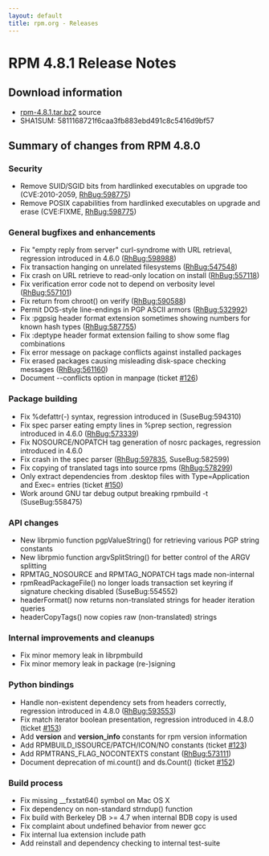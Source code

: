 ```yaml
---
layout: default
title: rpm.org - Releases
---
```


# RPM 4.8.1 Release Notes



## Download information
 * [rpm-4.8.1.tar.bz2](http://ftp.rpm.org/releases/rpm-4.8.x/rpm-4.8.1.tar.bz2) source
 * SHA1SUM: 5811168721f6caa3fb883ebd491c8c5416d9bf57

## Summary of changes from RPM 4.8.0

### Security
 * Remove SUID/SGID bits from hardlinked executables on upgrade too (CVE:2010-2059, [RhBug:598775](https://bugzilla.redhat.com/show_bug.cgi?id=598775))
 * Remove POSIX capabilities from hardlinked executables on upgrade and erase (CVE:FIXME, [RhBug:598775](https://bugzilla.redhat.com/show_bug.cgi?id=598775))

### General bugfixes and enhancements
 * Fix "empty reply from server" curl-syndrome with URL retrieval, regression introduced in 4.6.0 ([RhBug:598988](https://bugzilla.redhat.com/show_bug.cgi?id=598988))
 * Fix transaction hanging on unrelated filesystems ([RhBug:547548](https://bugzilla.redhat.com/show_bug.cgi?id=547548))
 * Fix crash on URL retrieve to read-only location on install ([RhBug:557118](https://bugzilla.redhat.com/show_bug.cgi?id=557118))
 * Fix verification error code not to depend on verbosity level ([RhBug:557101](https://bugzilla.redhat.com/show_bug.cgi?id=557101))
 * Fix return from chroot() on verify ([RhBug:590588](https://bugzilla.redhat.com/show_bug.cgi?id=590588))
 * Permit DOS-style line-endings in PGP ASCII armors ([RhBug:532992](https://bugzilla.redhat.com/show_bug.cgi?id=532992))
 * Fix :pgpsig header format extension sometimes showing numbers for known hash types ([RhBug:587755](https://bugzilla.redhat.com/show_bug.cgi?id=587755))
 * Fix :deptype header format extension failing to show some flag combinations
 * Fix error message on package conflicts against installed packages
 * Fix erased packages causing misleading disk-space checking messages ([RhBug:561160](https://bugzilla.redhat.com/show_bug.cgi?id=561160))
 * Document --conflicts option in manpage (ticket [#126](https://rpm.org/ticket/126))

### Package building
 * Fix %defattr(-) syntax, regression introduced in  (SuseBug:594310)
 * Fix spec parser eating empty lines in %prep section, regression introduced in 4.6.0 ([RhBug:573339](https://bugzilla.redhat.com/show_bug.cgi?id=573339))
 * Fix NOSOURCE/NOPATCH tag generation of nosrc packages, regression introduced in 4.6.0
 * Fix crash in the spec parser ([RhBug:597835](https://bugzilla.redhat.com/show_bug.cgi?id=597835), SuseBug:582599)
 * Fix copying of translated tags into source rpms ([RhBug:578299](https://bugzilla.redhat.com/show_bug.cgi?id=578299))
 * Only extract dependencies from .desktop files with Type=Application and Exec= entries (ticket [#150](https://rpm.org/ticket/150))
 * Work around GNU tar debug output breaking rpmbuild -t (SuseBug:558475)

### API changes
 * New librpmio function pgpValueString() for retrieving various PGP string constants
 * New librpmio function argvSplitString() for better control of the ARGV splitting
 * RPMTAG_NOSOURCE and RPMTAG_NOPATCH tags made non-internal
 * rpmReadPackageFile() no longer loads transaction set keyring if signature checking disabled (SuseBug:554552)
 * headerFormat() now returns non-translated strings for header iteration queries
 * headerCopyTags() now copies raw (non-translated) strings

### Internal improvements and cleanups
 * Fix minor memory leak in librpmbuild
 * Fix minor memory leak in package (re-)signing 

### Python bindings
 * Handle non-existent dependency sets from headers correctly, regression introduced in 4.8.0 ([RhBug:593553](https://bugzilla.redhat.com/show_bug.cgi?id=593553))
 * Fix match iterator boolean presentation, regression introduced in 4.8.0 (ticket [#153](https://rpm.org/ticket/153))
 * Add __version__ and __version_info__ constants for rpm version information
 * Add RPMBUILD_ISSOURCE/PATCH/ICON/NO constants (ticket [#123](https://rpm.org/ticket/123))
 * Add RPMTRANS_FLAG_NOCONTEXTS constant ([RhBug:573111](https://bugzilla.redhat.com/show_bug.cgi?id=573111))
 * Document deprecation of mi.count() and ds.Count() (ticket [#152](https://rpm.org/ticket/152))

### Build process
 * Fix missing __fxstat64() symbol on Mac OS X
 * Fix dependency on non-standard strndup() function
 * Fix build with Berkeley DB >= 4.7 when internal BDB copy is used
 * Fix complaint about undefined behavior from newer gcc
 * Fix internal lua extension include path
 * Add reinstall and dependency checking to internal test-suite
